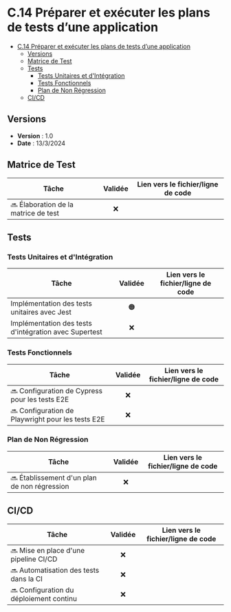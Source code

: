 # C.14 Préparer et exécuter les plans de tests d’une application

- [C.14 Préparer et exécuter les plans de tests d’une application](#c14-préparer-et-exécuter-les-plans-de-tests-dune-application)
  - [Versions](#versions)
  - [Matrice de Test](#matrice-de-test)
  - [Tests](#tests)
    - [Tests Unitaires et d'Intégration](#tests-unitaires-et-dintégration)
    - [Tests Fonctionnels](#tests-fonctionnels)
    - [Plan de Non Régression](#plan-de-non-régression)
  - [CI/CD](#cicd)

## Versions

- **Version** : 1.0
- **Date** : 13/3/2024

## Matrice de Test

| Tâche                                | Validée | Lien vers le fichier/ligne de code |
| ------------------------------------ | :-----: | ---------------------------------- |
| 🔜 Élaboration de la matrice de test |   ❌    |                                    |

## Tests

### Tests Unitaires et d'Intégration

| Tâche                                                 | Validée | Lien vers le fichier/ligne de code |
| ----------------------------------------------------- | :-----: | ---------------------------------- |
| Implémentation des tests unitaires avec Jest          |   🟠    |                                    |
| Implémentation des tests d'intégration avec Supertest |   ❌    |                                    |

### Tests Fonctionnels

| Tâche                                             | Validée | Lien vers le fichier/ligne de code |
| ------------------------------------------------- | :-----: | ---------------------------------- |
| 🔜 Configuration de Cypress pour les tests E2E    |   ❌    |                                    |
| 🔜 Configuration de Playwright pour les tests E2E |   ❌    |                                    |

### Plan de Non Régression

| Tâche                                        | Validée | Lien vers le fichier/ligne de code |
| -------------------------------------------- | :-----: | ---------------------------------- |
| 🔜 Établissement d'un plan de non régression |   ❌    |                                    |

## CI/CD

| Tâche                                   | Validée | Lien vers le fichier/ligne de code |
| --------------------------------------- | :-----: | ---------------------------------- |
| 🔜 Mise en place d'une pipeline CI/CD   |   ❌    |                                    |
| 🔜 Automatisation des tests dans la CI  |   ❌    |                                    |
| 🔜 Configuration du déploiement continu |   ❌    |                                    |
